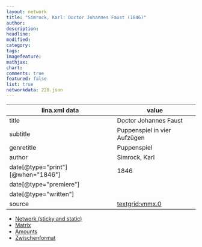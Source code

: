 ```yaml
---
layout: network
title: "Simrock, Karl: Doctor Johannes Faust (1846)"
author:
description:
headline:
modified:
category:
tags:
imagefeature: 
mathjax: 
chart: 
comments: true
featured: false
list: true
networkdata: 228.json
---
```

lina.xml data  | value
------------- | -------------
title|Doctor Johannes Faust
subtitle|Puppenspiel in vier Aufzügen
genretitle|Puppenspiel
author|Simrock, Karl
date[@type="print"][@when="1846"]|1846
date[@type="premiere"]|
date[@type="written"]|
source|[textgrid:vnmx.0](https://textgridlab.org/1.0/tgcrud-public/rest/textgrid:vnmx.0/data)



* [Network (sticky and static)](/network228)
* [Matrix](/matrix228)
* [Amounts](/amount228)
* [Zwischenformat](/lina228 )
